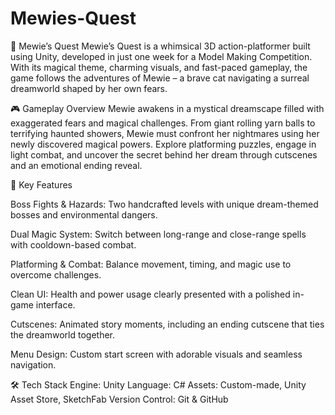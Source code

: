 # Mewies-Quest

🐾 Mewie’s Quest
Mewie’s Quest is a whimsical 3D action-platformer built using Unity, developed in just one week for a Model Making Competition. With its magical theme, charming visuals, and fast-paced gameplay, the game follows the adventures of Mewie – a brave cat navigating a surreal dreamworld shaped by her own fears.

🎮 Gameplay Overview
Mewie awakens in a mystical dreamscape filled with exaggerated fears and magical challenges. From giant rolling yarn balls to terrifying haunted showers, Mewie must confront her nightmares using her newly discovered magical powers. Explore platforming puzzles, engage in light combat, and uncover the secret behind her dream through cutscenes and an emotional ending reveal.

🧠 Key Features

Boss Fights & Hazards: Two handcrafted levels with unique dream-themed bosses and environmental dangers.

Dual Magic System: Switch between long-range and close-range spells with cooldown-based combat.

Platforming & Combat: Balance movement, timing, and magic use to overcome challenges.

Clean UI: Health and power usage clearly presented with a polished in-game interface.

Cutscenes: Animated story moments, including an ending cutscene that ties the dreamworld together.

Menu Design: Custom start screen with adorable visuals and seamless navigation.

🛠️ Tech Stack
Engine: Unity
Language: C#
Assets: Custom-made, Unity Asset Store, SketchFab
Version Control: Git & GitHub

